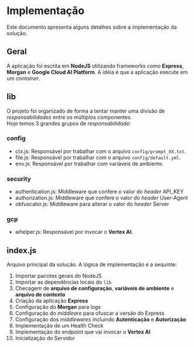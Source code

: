 # Implementação

Este documento apresenta alguns detalhes sobre a implementação da solução.

## Geral
A aplicação foi escrita em **NodeJS** utilizando frameworks como **Express**, **Morgan** e **Google Cloud AI Platform**. A idéia é que a aplicação execute em um *container*.

## lib
O projeto foi organizado de forma a tentar manter uma divisão de *responsabilidades* entre os múltiplos componentes.  
Hoje temos 3 grandes grupos de *responsabilidade*: 

### config
* ctx.js: Responsável por trabalhar com o arquivo `config/prompt_XX.txt`.
* file.js: Responsável por trabalhar com o arquivo `config/default.yml`.
* env.js: Responsável por trabalhar com variáveis de ambiente.


### security
* authentication.js: Middleware que confere o valor do *header* API_KEY
* authorization.js: Middleware que confere o valor do *header* User-Agent
* obfuscator.js: Middleware para alterar o valor do *header* Server

### gcp
* aihelper.js: Responsável por invocar o **Vertex AI**.



## index.js
Arquivo principal da solução. A lógica de implementação é a sequinte:
1. Importar pacotes gerais do NodeJS
2. Importar as dependências locais do `lib`
3. Checagem de **arquivo de configuração**, **variáveis de ambiente** e **arquivo de contexto**
4. Criação da aplicação **Express**
5. Configuração do **Morgan** para logs
6. Configuração do *middleare* para ofuscar a versão do Express
7. Configuração dos *middlewares* incluindo **Autenticação** e **Autorização**
8. Implementação de um Health Check
9. Implementação do endpoint que vai invocar o **Vertex AI**
10. Inicialização do Servidor